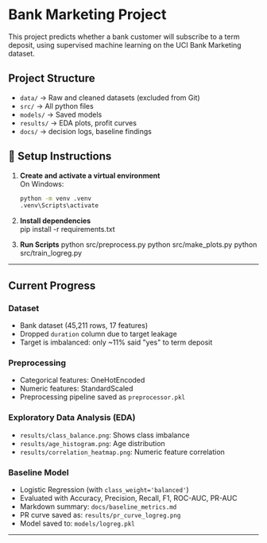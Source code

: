 # Bank Marketing Project

This project predicts whether a bank customer will subscribe to a term deposit, using supervised machine learning on the UCI Bank Marketing dataset.

## Project Structure

- `data/` → Raw and cleaned datasets (excluded from Git)
- `src/` → All python files
- `models/` → Saved models 
- `results/` → EDA plots, profit curves
- `docs/` → decision logs, baseline findings

## 🔧 Setup Instructions

1. **Create and activate a virtual environment**  
   On Windows:
   ```bash
   python -m venv .venv
   .venv\Scripts\activate

2. **Install dependencies**  
pip install -r requirements.txt

3. **Run Scripts**
python src/preprocess.py
python src/make_plots.py
python src/train_logreg.py

---

##  Current Progress

###  Dataset
- Bank dataset (45,211 rows, 17 features)
- Dropped `duration` column due to target leakage
- Target is imbalanced: only ~11% said "yes" to term deposit

###  Preprocessing
- Categorical features: OneHotEncoded
- Numeric features: StandardScaled
- Preprocessing pipeline saved as `preprocessor.pkl`

### Exploratory Data Analysis (EDA)
- `results/class_balance.png`: Shows class imbalance
- `results/age_histogram.png`: Age distribution
- `results/correlation_heatmap.png`: Numeric feature correlation

###  Baseline Model
- Logistic Regression (with `class_weight='balanced'`)
- Evaluated with Accuracy, Precision, Recall, F1, ROC-AUC, PR-AUC
- Markdown summary: `docs/baseline_metrics.md`
- PR curve saved as: `results/pr_curve_logreg.png`
- Model saved to: `models/logreg.pkl`

---